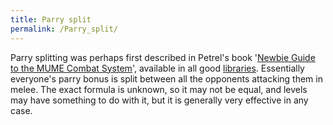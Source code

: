 ```yaml
---
title: Parry split
permalink: /Parry_split/
---
```


Parry splitting was perhaps first described in Petrel's book '[Newbie
Guide to the MUME Combat
System](https://tabris23.tripod.com/books/oocbook03.txt)', available in
all good [libraries](libraries "wikilink"). Essentially everyone's parry
bonus is split between all the opponents attacking them in melee. The
exact formula is unknown, so it may not be equal, and levels may have
something to do with it, but it is generally very effective in any case.